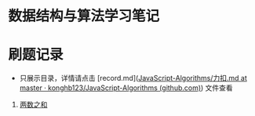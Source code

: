 # 数据结构与算法学习笔记

# 刷题记录

- 只展示目录，详情请点击 [record.md]([JavaScript-Algorithms/力扣.md at master · konghb123/JavaScript-Algorithms (github.com)](https://github.com/konghb123/JavaScript-Algorithms/blob/master/record.md)) 文件查看

1. [两数之和](./record.md)

